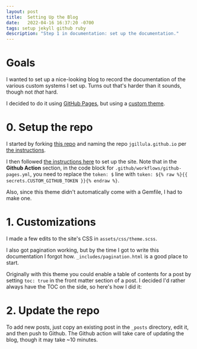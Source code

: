 ```yaml
---
layout: post
title:  Setting Up the Blog
date:   2022-04-16 16:37:20 -0700
tags: setup jekyll github ruby
description: "Step 1 in documentation: set up the documentation."
---
```



# Goals

I wanted to set up a nice-looking blog to record the documentation of the various custom systems I set up. Turns out that's harder than it sounds, though not *that* hard.

I decided to do it using [GitHub Pages](https://pages.github.com/), but using a [custom theme](https://github.com/streetturtle/jekyll-clean-dark).

# 0. Setup the repo

I started by forking [this repo](https://github.com/streetturtle/jekyll-clean-dark) and naming the repo `jgillula.github.io` per [the instructions](https://pages.github.com/).

I then followed [the instructions here](https://bitbra.in/2021/10/03/host-your-own-blog-for-free-with-custom-domain.html) to set up the site. Note that in the **Github Action** section, in the code block for `.github/workflows/github-pages.yml`, you need to replace the `token: $` line with `token: ${% raw %}{{ secrets.CUSTOM_GITHUB_TOKEN }}{% endraw %}`.

Also, since this theme didn't automatically come with a Gemfile, I had to make one.

# 1. Customizations

I made a few edits to the site's CSS in `assets/css/theme.scss`.

I also got pagination working, but by the time I got to write this documentation I forgot how. `_includes/pagination.html` is a good place to start.

Originally with this theme you could enable a table of contents for a post by setting `toc: true` in the front matter section of a post. I decided I'd rather always have the TOC on the side, so here's how I did it:
 

# 2. Update the repo

To add new posts, just copy an existing post in the `_posts` directory, edit it, and then push to Github. The Github action will take care of updating the blog, though it may take ~10 minutes.
